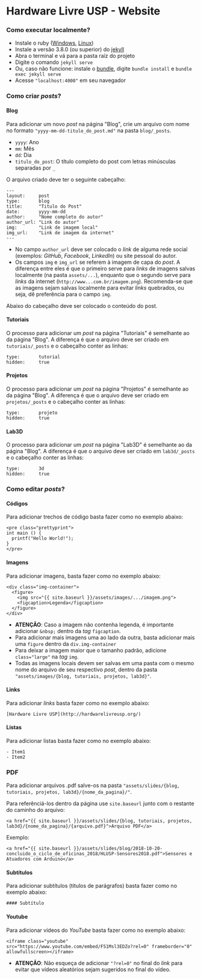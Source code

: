# Hardware Livre USP - Website

### Como executar localmente?

- Instale o ruby ([Windows](https://rubyinstaller.org/downloads/), [Linux](https://www.ruby-lang.org/en/documentation/installation/))
- Instale a versão 3.8.0 (ou superior) do [jekyll](https://jekyllrb.com/docs/installation/)
- Abra o terminal e vá para a pasta raíz do projeto
- Digite o comando `jekyll serve`
- Ou, caso não funcione: instale o [bundle](https://bundler.io/), digite `bundle install` e `bundle exec jekyll serve`
- Acesse `"localhost:4000"` em seu navegador

### Como criar *posts*?

#### Blog

Para adicionar um novo *post* na página "Blog", crie um arquivo com nome no formato `"yyyy-mm-dd-titulo_do_post.md"` na pasta `blog/_posts`.
- `yyyy`: Ano
- `mm`: Mês
- `dd`: Dia
- `titulo_do_post`: O título completo do post com letras minúsculas separadas por `_`

O arquivo criado deve ter o seguinte cabeçalho:

```
---
layout:     post
type:       blog
title:      "Titulo do Post"
date:       yyyy-mm-dd
author:     "Nome completo do autor"
author_url: "Link do autor"
img:        "Link de imagem local"
img_url:    "Link de imagem da internet"
---
```
- No campo `author_url` deve ser colocado o *link* de alguma rede social (exemplos: *GitHub*, *Facebook*, *LinkedIn*) ou site pessoal do autor.
- Os campos `img` e `img_url` se referem à imagem de capa do *post*. A diferença entre eles é que o primeiro serve para *links* de imagens salvas localmente (na pasta `assets/...`), enquanto que o segundo serve para *links* da internet (`http://www...com.br/imagem.png`). Recomenda-se que as imagens sejam salvas localmente para evitar *links* quebrados, ou seja, dê preferência para o campo `img`.

Abaixo do cabeçalho deve ser colocado o conteúdo do post.

#### Tutoriais

O processo para adicionar um *post* na página "Tutoriais" é semelhante ao da página "Blog". A diferença é que o arquivo deve ser criado em `tutoriais/_posts` e o cabeçalho conter as linhas:

```
type:       tutorial
hidden:     true
```

#### Projetos

O processo para adicionar um *post* na página "Projetos" é semelhante ao da página "Blog". A diferença é que o arquivo deve ser criado em `projetos/_posts` e o cabeçalho conter as linhas:

```
type:       projeto
hidden:     true
```

#### Lab3D

O processo para adicionar um *post* na página "Lab3D" é semelhante ao da página "Blog". A diferença é que o arquivo deve ser criado em `lab3d/_posts` e o cabeçalho conter as linhas:

```
type:       3d
hidden:     true
```

### Como editar *posts*?

#### Códigos

Para adicionar trechos de código basta fazer como no exemplo abaixo:

```
<pre class="prettyprint">
int main () {
  printf("Hello World!");
}
</pre>
```

#### Imagens

Para adicionar imagens, basta fazer como no exemplo abaixo:

```
<div class="img-container">
  <figure>
    <img src="{{ site.baseurl }}/assets/images/.../imagem.png">
    <figcaption>Legenda</figcaption>
  </figure>
</div>
```

- **ATENÇÃO**: Caso a imagem não contenha legenda, é importante adicionar `&nbsp;` dentro da *tag* `figcaption`.
- Para adicionar mais imagens uma ao lado da outra, basta adicionar mais uma `figure` dentro da `div.img-container`
- Para deixar a imagem maior que o tamanho padrão, adicione `class="large"` na *tag* `img`.
- Todas as imagens locais devem ser salvas em uma pasta com o mesmo nome do arquivo de seu respectivo *post*, dentro da pasta `"assets/images/{blog, tutoriais, projetos, lab3d}"`.

#### Links

Para adicionar *links* basta fazer como no exemplo abaixo:

```
[Hardware Livre USP](http://hardwarelivreusp.org/)
```

#### Listas

Para adicionar listas basta fazer como no exemplo abaixo:

```
- Item1
- Item2
```

### PDF

Para adicionar arquivos .pdf salve-os na pasta `"assets/slides/{blog, tutoriais, projetos, lab3d}/{nome_da_pagina}/"`.

Para referênciá-los dentro da página use `site.baseurl` junto com o restante do caminho do arquivo:

```
<a href="{{ site.baseurl }}/assets/slides/{blog, tutoriais, projetos, lab3d}/{nome_da_pagina}/{arquivo.pdf}">Arquivo PDF</a>
```
Exemplo:
```
<a href="{{ site.baseurl }}/assets/slides/blog/2018-10-20-concluido_o_ciclo_de_oficinas_2018/HLUSP-Sensores2018.pdf">Sensores e Atuadores com Arduino</a>
```

#### Subtítulos

Para adicionar subtítulos (títulos de parágrafos) basta fazer como no exemplo abaixo:

```
#### Subtítulo
```

#### Youtube

Para adicionar vídeos do *YouTube* basta fazer como no exemplo abaixo:

```
<iframe class="youtube" src="https://www.youtube.com/embed/F51Msl3EDZo?rel=0" frameborder="0" allowfullscreen></iframe>
```

- **ATENÇÃO**: Não esqueça de adicionar `"?rel=0"` no final do *link* para evitar que vídeos aleatórios sejam sugeridos no final do vídeo.
